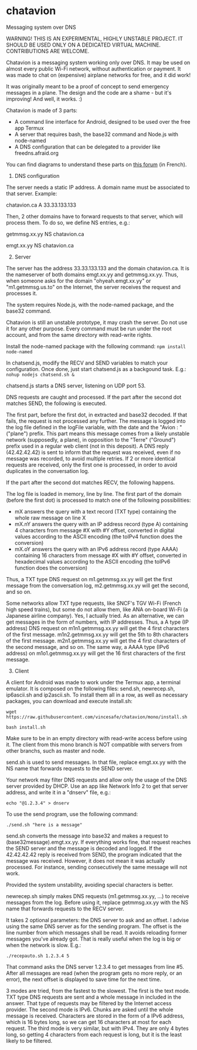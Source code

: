 # chatavion
Messaging system over DNS

WARNING! THIS IS AN EXPERIMENTAL, HIGHLY UNSTABLE PROJECT. 
IT SHOULD BE USED ONLY ON A DEDICATED VIRTUAL MACHINE. 
CONTRIBUTIONS ARE WELCOME.

Chatavion is a messaging system working only over DNS.
It may be used on almost every public Wi-Fi network, without authentication or payment. 
It was made to chat on (expensive) airplane networks for free, and it did work!

It was originally meant to be a proof of concept to send emergency messages in a plane. The design and the code are a shame - but it's improving! And well, it works. :) 

Chatavion is made of 3 parts:
 - A command line interface for Android, designed to be used over the free app Termux
 - A server that requires bash, the base32 command and Node.js with node-named
 - A DNS configuration that can be delegated to a provider like freedns.afraid.org
 
You can find diagrams to understand these parts on [this forum](https://zestedesavoir.com/forums/sujet/12757/chatavion-une-messagerie-passe-partout/?page=2#p206584) (in French). 
 
1. DNS configuration

The server needs a static IP address. A domain name must be associated to that server. Example:

chatavion.ca    A    33.33.133.133

Then, 2 other domains have to forward requests to that server, which will process them.
To do so, we define NS entries, e.g.:

getmmsg.xx.yy   NS   chatavion.ca

emgt.xx.yy      NS   chatavion.ca

2. Server

The server has the address 33.33.133.133 and the domain chatavion.ca. 
It is the nameserver of both domains emgt.xx.yy and getmmsg.xx.yy. Thus, when someone asks for the domain "ohyeah.emgt.xx.yy" or "m1.getmmsg.us.to" on the Internet, 
the server receives the request and processes it.

The system requires Node.js, with the node-named package, and the base32 command.

Chatavion is still an unstable prototype, it may crash the server. Do not use it for any other purpose. 
Every command must be run under the root account, and from the same directory with read-write rights. 

Install the node-named package with the following command:
```npm install node-named```

In chatsend.js, modify the RECV and SEND variables to match your configuration. Once done, just start chatsend.js as a backgound task. E.g.:
```nohup nodejs chatsend.sh &```

chatsend.js starts a DNS server, listening on UDP port 53.

DNS requests are caught and processed. If the part after the second dot matches SEND, the following is executed.

The first part, before the first dot, in extracted and base32 decoded. If that fails, the request is not processed any further. The message is logged into the log file defined in the logFile variable, with the date and the "Avion : " ("plane") prefix. This part means this message comes from a likely unstable network (supposedly, a plane), 
in opposition to the "Terre" ("Ground") prefix used in a regular web client (not in this deposit). A DNS reply (42.42.42.42) is sent to inform that the request was received, even if no message was recorded, to avoid multiple retries. If 2 or more identical requests are received, only the first one is processed, in order to avoid duplicates in the conversation log.

If the part after the second dot matches RECV, the following happens.

The log file is loaded in memory, line by line. The first part of the domain (before the first dot) is processed to match one of the following possibilities:
 - mX answers the query with a text record (TXT type) containing the whole raw message on line X
 - mX.nY answers the query with an IP address record (type A) containing 4 characters from message #X with #Y offset, converted in digital values according to the ASCII encoding (the toIPv4 function does the conversion)
 - mX.oY answers the query with an IPv6 address record (type AAAA) containing 16 characters from message #X with #Y offset, converted in hexadecimal values according to the ASCII encoding (the toIPv6 function does the conversion)
  
Thus, a TXT type DNS request on m1.getmmsg.xx.yy will get the first message from the conversation log, m2.getmmsg.xx.yy will get the second, and so on.

Some networks allow TXT type requests, like SNCF's TGV Wi-Fi (French high speed trains), but some do not allow them, like ANA on-board Wi-Fi (a Japanese airline company). Yes, I actually tried. As an alternative, we can get messages in the form of numbers, with IP addresses. Thus, a A type (IP address) DNS request on m1n1.getmmsg.xx.yy will get the 4 first characters of the first message. 
m1n2.getmmsg.xx.yy will get the 5th to 8th characters of the first message. 
m2n1.getmmsg.xx.yy will get the 4 first characters of the second message, and so on. 
The same way, a AAAA type (IPv6 address) on m1o1.getmmsg.xx.yy will get the 16 first characters of the first message.

3. Client

A client for Android was made to work under the Termux app, a terminal emulator. It is composed on the following files: 
send.sh, newrecep.sh, ip6ascii.sh and ip2ascii.sh. 
To install them all in a row, as well as necessary packages, you can download and execute install.sh: 

```wget https://raw.githubusercontent.com/vincesafe/chatavion/mono/install.sh```

```bash install.sh```

Make sure to be in an empty directory with read-write access before using it. The client from this mono branch is NOT compatible with servers from other branchs, such as master and node.

send.sh is used to send messages. In that file, replace emgt.xx.yy with the NS name that forwards requests to the SEND server.

Your network may filter DNS requests and allow only the usage of the DNS server provided by DHCP. Use an app like Network Info 2 
to get that server address, and write it in a "dnserv" file, e.g.:

```echo "@1.2.3.4" > dnserv```

To use the send program, use the following command: 

```./send.sh "here is a message"```

send.sh converts the message into base32 and makes a request to (base32message).emgt.xx.yy. 
If everything works fine, that request reaches the SEND server and the message is decoded and logged. 
If the 42.42.42.42 reply is received from SEND, the program indicated that the message was received. However, it does not mean it was actually processed. For instance, sending consecutively the same message will not work.

Provided the system unstability, avoiding special characters is better.

newrecep.sh simply makes DNS requests (m1.getmmsg.xx.yy, ...) to receive messages from the log. Before using it, replace getmmsg.xx.yy with the NS name that forwards requests to the RECV server.

It takes 2 optional parameters: the DNS server to ask and an offset. I advise using the same DNS server as for the sending program. The offset is the line number from which messages shall be read. It avoids reloading former messages you've already got. 
That is really useful when the log is big or when the network is slow. E.g.:

```./recepauto.sh 1.2.3.4 5```

That command asks the DNS server 1.2.3.4 to get messages from line #5. After all messages are read (when the program gets no more reply, or an error), the next offset is displayed to save time for the next time.

3 modes are tried, from the fastest to the slowest. The first is the text mode. TXT type DNS requests are sent and a whole message in included in the answer. That type of requests may be filtered by the Internet access provider. The second mode is IPv6. Chunks are asked until the whole message is received. Characters are stored in the form of a IPv6 address, which is 16 bytes long, so we can get 16 characters at most for each request. The third mode is very similar, but with IPv4. They are only 4 bytes long, so getting 4 characters from each request is long, but it is the least likely to be filtered.
